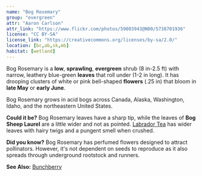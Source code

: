 ```yaml
---
name: "Bog Rosemary"
group: "evergreen"
attr: "Aaron Carlson"
attr_link: "https://www.flickr.com/photos/59003943@N00/5738701936"
license: "CC BY-SA"
license_link: "https://creativecommons.org/licenses/by-sa/2.0/"
location: [bc,ab,sk,mb]
habitat: [wetland]
---
```

Bog Rosemary is a **low**, **sprawling**, **evergreen** shrub (8 in-2.5 ft) with narrow, leathery blue-green **leaves** that roll under (1-2 in long). It has drooping clusters of white or pink bell-shaped **flowers** (.25 in) that bloom in **late May** or **early June**.

Bog Rosemary grows in acid bogs across Canada, Alaska, Washington, Idaho, and the northeastern United States.

**Could it be?** Bog Rosemary leaves have a sharp tip, while the leaves of **Bog Sheep Laurel** are a little wider and not as pointed. [Labrador Tea](/plants/labtea/) has wider leaves with hairy twigs and a pungent smell when crushed.

**Did you know?** Bog Rosemary has perfumed flowers designed to attract pollinators. However, it's not dependent on seeds to reproduce as it also spreads through underground rootstock and runners.

<!-- generated, do not edit -->
**See Also:**
[Bunchberry](/plants/bunchby/)

